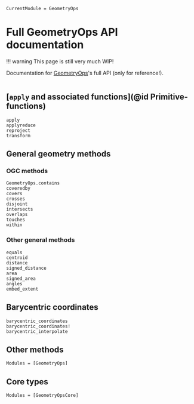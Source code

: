 ```@meta
CurrentModule = GeometryOps
```

# Full GeometryOps API documentation

!!! warning
    This page is still very much WIP!

Documentation for [GeometryOps](https://github.com/JuliaGeo/GeometryOps.jl)'s full API (only for reference!).

```@index
```

## [`apply` and associated functions](@id Primitive-functions)
```@docs
apply
applyreduce
reproject
transform
```

## General geometry methods

### OGC methods
```@docs
GeometryOps.contains
coveredby
covers
crosses
disjoint
intersects
overlaps
touches
within
```

### Other general methods
```@docs
equals
centroid
distance
signed_distance
area
signed_area
angles
embed_extent
```

## Barycentric coordinates

```@docs
barycentric_coordinates
barycentric_coordinates!
barycentric_interpolate
```

## Other methods
```@autodocs
Modules = [GeometryOps]
```

## Core types
```@autodocs
Modules = [GeometryOpsCore]
```
